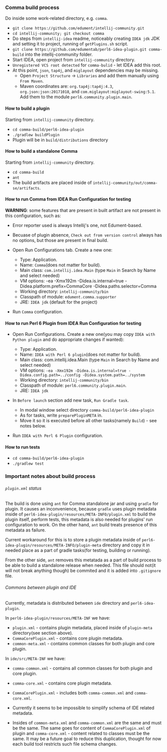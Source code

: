 ### Comma build process

Do inside some work-related directory, e.g. `comma`.
* `git clone https://github.com/edument/intellij-community.git`
* `cd intellij-community; git checkout comma`
* Do steps from `intellij-idea` readme, noticeably creating `IDEA jdk` JDK and setting it to project, running of `getPlugins.sh` script.
* `git clone https://github.com/edumentab/perl6-idea-plugin.git comma-build` into the intellij-community folder.
* Start IDEA, open project from `intellij-community` directory.
* `Unregistered VCS root detected` for `comma-bulid` - let IDEA add this root.
* At this point, `json`, `tap4j`, and `miglayout` dependencies may be missing.
  * Open `Project Structure` -> `Libraries` and add them manually using `From Maven`.
  * Maven coordinates are: `org.tap4j:tap4j:4.3`, `org.json:json:20171018`, and `com.miglayout:miglayout-swing:5.1`. Add them to the module `perl6.community.plugin.main`.

#### How to build a plugin

Starting from `intellij-community` directory.
* `cd comma-build/perl6-idea-plugin`
* `./gradlew buildPlugin`
* Plugin will be in `build/distributions` directory

#### How to build a standalone Comma

Starting from `intellij-community` directory.
* `cd comma-build`
* `ant`
* The build artifacts are placed inside of `intellij-community/out/comma-se/artifacts`.

#### How to run Comma from IDEA Run Configuration for testing

**WARNING**: some features that are present in built artifact are not present in this configuration, such as:

* Error reporter used is always Intellij's one, not Edument-based. 
* Becuase of plugin absence, `Check out from version control` always has no options, but those are present in final build.

* Open Run Configurations tab. Create a new one:
  - Type: Application.
  - Name: `Comma`(does not matter for build).
  - Main class: `com.intellij.idea.Main` (type `Main` in Search by Name and select needed)
  - VM options: -ea  -Xmx192m -Didea.is.internal=true -Didea.platform.prefix=CommaCore -Didea.paths.selector=Comma
  - Working directory: `intellij-community/bin`
  - Classpath of module: `edument.comma.supporter`
  - JRE: `IDEA jdk` (default for the project)

* Run `Comma` configuration.

#### How to run Perl 6 Plugin from IDEA Run Configuration for testing

* Open Run Configurations. Create a new one(you may copy `IDEA with Python plugin` and do appropriate changes if wanted):

  - Type: Application.
  - Name: `IDEA with Perl 6 plugin`(does not matter for build).
  - Main class: com.intellij.idea.Main (type `Main` in Search by Name and select needed)
  - VM options: `-ea -Xmx192m -Didea.is.internal=true -Didea.config.path=../config -Didea.system.path=../system`
  - Working directory: `intellij-community/bin`
  - Classpath of module: `perl6.community.plugin.main`.
  - JRE: `IDEA jdk`

* In `Before launch` section add new task, `Run Gradle task`.
  * In modal window select directory `comma-build/perl6-idea-plugin`
  * As for tasks, write `preparePluginMETA` in.
  * Move it so it is executed before all other tasks(namely `Build`) - see notes below.

* Run `IDEA with Perl 6 Plugin` configuration.

#### How to run tests

* `cd comma-build/perl6-idea-plugin`
* `./gradlew test`

### Important notes about build process

###### `plugin.xml` status

The build is done using `ant` for Comma standalone jar and using `gradle` for plugin.
It causes an inconvenience, because `gradle` uses plugin metadata inside of `perl6-idea-plugin/resources/META-INFO/plugin.xml` to build the plugin itself, perform tests, this metadata is also needed for plugins' run configuration to work. On the other hand, `ant` build treats presence of this metadata as failure.

Current workaround for this is to store a plugin metadata inside of `perl6-idea-plugin/resources/META-INFO/plugin-meta` directory and copy it in needed place as a part of gradle tasks(for testing, building or running).

From the other side, `ant` removes this metatada as a part of build process to be able to build a standalone release when needed. This file should not(it will not break anything though) be commited and it is added into `.gitignore` file.

###### Commons between plugin and IDE

Currently, metadata is distributed between `ide` directory and `perl6-idea-plugin`.

In `perl6-idea-plugin/resources/META-INF` we have:
* `plugin.xml` - contains plugin metadata, placed inside of `plugin-meta` directory(see section above).
* `CommaCorePlugin.xml` - contains core plugin metadata.
* `common-meta.xml` - contains common classes for both plugin and core plugin.

In `ide/src/META-INF` we have:
* `comma-common.xml` - contains all common classes for both plugin and core plugin.
* `comma-core.xml` - contains core plugin metadata.
* `CommaCorePlugin.xml` - includes both `comma-common.xml` and `comma-core.xml`.

* Currently it seems to be impossible to simplify schema of IDE related metadata.
* Insides of `common-meta.xml` and `comma-common.xml` are the same and must be the same.
The same goes for content of `CommaCorePlugin.xml` of plugin and `comma-core.xml` - content related to classes must be the same.
It may be a future goal to reduce this duplication, thought for now each build tool restricts such file schema changes.
